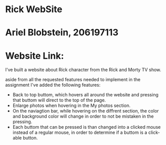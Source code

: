 # Rick WebSite
# Ariel Blobstein, 206197113
# Website Link:

I've built a website about Rick character from the Rick and Morty TV show.

aside from all the requested features needed to implement in the assignment I've added the following features:

- Back to top buttom, which hovers all around the website and pressing that buttom will direct to the top of the page.
- Enlarge photos when hovering in the My photos section.
- On the naviagtion bar, while hovering on the diffrent section, the color and background color will change in order to not be mistaken in the pressing.
- Each buttom that can be pressed is than changed into a clicked mouse instead of a regular mouse, in order to determine if a buttom is a click-able button. 
